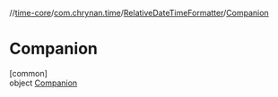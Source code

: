 //[time-core](../../../../index.md)/[com.chrynan.time](../../index.md)/[RelativeDateTimeFormatter](../index.md)/[Companion](index.md)

# Companion

[common]\
object [Companion](index.md)

